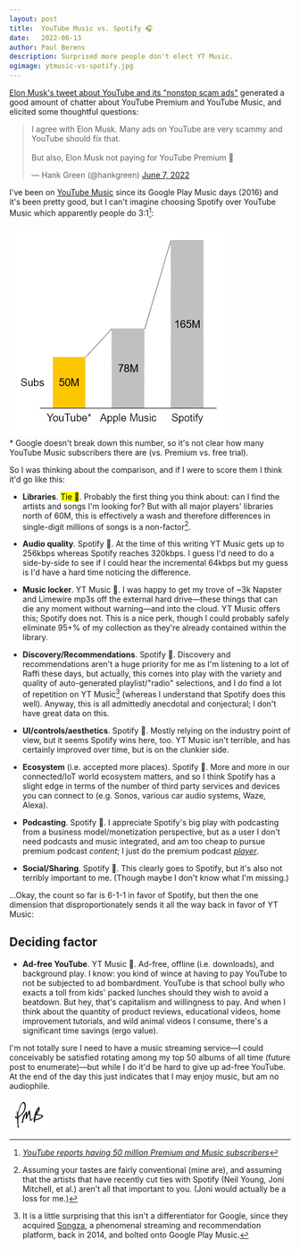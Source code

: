 ```yaml
---
layout: post
title:	YouTube Music vs. Spotify 🎧
date:	2022-06-13
author:	Paul Berens
description: Surprised more people don't elect YT Music.
ogimage: ytmusic-vs-spotify.jpg
---
```

<a href="https://twitter.com/elonmusk/status/1534196611978383361" target="_blank">Elon Musk's tweet about YouTube and its "nonstop scam ads"</a> generated a good amount of chatter about YouTube Premium and YouTube Music, and elicited some thoughtful questions:

<blockquote class="twitter-tweet"><p lang="en" dir="ltr">I agree with Elon Musk. Many ads on YouTube are very scammy and YouTube should fix that.<br><br>But also, Elon Musk not paying for YouTube Premium 🤯</p>&mdash; Hank Green (@hankgreen) <a href="https://twitter.com/hankgreen/status/1534207341326848000?ref_src=twsrc%5Etfw">June 7, 2022</a></blockquote> <script async src="https://platform.twitter.com/widgets.js" charset="utf-8"></script>

I've been on <a href="https://music.youtube.com/" target="_blank">YouTube Music</a> since its Google Play Music days (2016) and it's been pretty good, but I can't imagine choosing Spotify over YouTube Music which apparently people do 3:1[^1]:

[^1]: *<a href="https://www.theverge.com/2021/9/2/22654318/youtube-50-million-premium-music-subscribers-streaming-services" target="_blank">YouTube reports having 50 million Premium and Music subscribers</a>*

![music streaming service subs](/assets/images/music.stream.subs.png)
<br><span class="muted small">* Google doesn't break down this number, so it's not clear how many YouTube Music subscribers there are (vs. Premium vs. free trial).</span>

So I was thinking about the comparison, and if I were to score them I think it'd go like this:

- **Libraries**. <mark>Tie 🤷‍</mark>. Probably the first thing you think about: can I find the artists and songs I'm looking for? But with all major players' libraries north of 60M, this is effectively a wash and therefore differences in single-digit millions of songs is a non-factor[^2].

[^2]: Assuming your tastes are fairly conventional (mine are), and assuming that the artists that have recently cut ties with Spotify (Neil Young, Joni Mitchell, et al.) aren't all that important to you. (Joni would actually be a loss for me.)

- **Audio quality**. <mark4>Spotify 🥇</mark4>. At the time of this writing YT Music gets up to 256kbps whereas Spotify reaches 320kbps. I guess I'd need to do a side-by-side to see if I could hear the incremental 64kbps but my guess is I'd have a hard time noticing the difference.

- **Music locker**. <mark3>YT Music 🥇</mark3>. I was happy to get my trove of ~3k Napster and Limewire mp3s off the external hard drive—these things that can die any moment without warning—and into the cloud. YT Music offers this; Spotify does not. This is a nice perk, though I could probably safely eliminate 95+% of my collection as they're already contained within the library.

- **Discovery/Recommendations**. <mark4>Spotify 🥇</mark4>. Discovery and recommendations aren't a huge priority for me as I'm listening to a lot of Raffi these days, but actually, this comes into play with the variety and quality of auto-generated playlist/"radio" selections, and I do find a lot of repetition on YT Music[^3] (whereas I understand that Spotify does this well). Anyway, this is all admittedly anecdotal and conjectural; I don't have great data on this.

[^3]: It is a little surprising that this isn't a differentiator for Google, since they acquired [Songza](https://en.wikipedia.org/wiki/Songza), a phenomenal streaming and recommendation platform, back in 2014, and bolted onto Google Play Music.

- **UI/controls/aesthetics**. <mark4>Spotify 🥇</mark4>. Mostly relying on the industry point of view, but it seems Spotify wins here, too. YT Music isn't terrible, and has certainly improved over time, but is on the clunkier side.

- **Ecosystem** (i.e. accepted more places). <mark4>Spotify 🥇</mark4>. More and more in our connected/IoT world ecosystem matters, and so I think Spotify has a slight edge in terms of the number of third party services and devices you can connect to (e.g. Sonos, various car audio systems, Waze, Alexa).

- **Podcasting**. <mark4>Spotify 🥇</mark4>. I appreciate Spotify's big play with podcasting from a business model/monetization perspective, but as a user I don't need podcasts and music integrated, and am too cheap to pursue premium podcast *content*; I just do the premium podcast *<a href="https://www.pocketcasts.com/plus/" target="_blank">player</a>*.

- **Social/Sharing**. <mark4>Spotify 🥇</mark4>. This clearly goes to Spotify, but it's also not terribly important to me. (Though maybe I don't know what I'm missing.)

...Okay, the count so far is 6-1-1 in favor of Spotify, but then the one dimension that disproportionately sends it all the way back in favor of YT Music:

## Deciding factor

- **Ad-free YouTube**. <mark3>YT Music 🥇</mark3>. Ad-free, offline (i.e. downloads), and background play. I know: you kind of wince at having to pay YouTube to not be subjected to ad bombardment. YouTube is that school bully who exacts a toll from kids' packed lunches should they wish to avoid a beatdown. But hey, that's capitalism and willingness to pay. And when I think about the quantity of product reviews, educational videos, home improvement tutorials, and wild animal videos I consume, there's a significant time savings (ergo value).

I'm not totally sure I need to have a music streaming service—I could conceivably be satisfied rotating among my top 50 albums of all time (future post to enumerate)—but while I do it'd be hard to give up ad-free YouTube. At the end of the day this just indicates that I may enjoy music, but am no audiophile.

![initials](/assets/images/initials.pmb.71.56.png)
